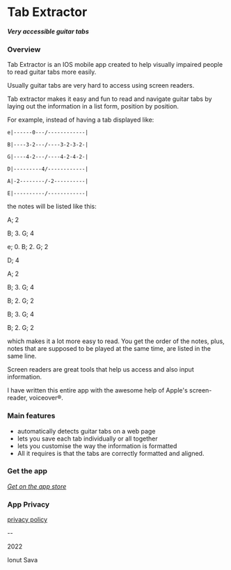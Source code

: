 # Tab Extractor

**_Very accessible guitar tabs_**

### **Overview**

Tab Extractor is an IOS mobile app created to help visually impaired people to read guitar tabs more easily.

Usually guitar tabs are very hard to access using screen readers.

Tab extractor makes it easy and fun to read and navigate guitar tabs by laying out the information in a list form, position by position.

For example, instead of having a tab displayed like:

`e|------0---/------------|`

`B|----3-2---/----3-2-3-2-|`

`G|----4-2---/----4-2-4-2-|`

`D|---------4/------------|`

`A|-2--------/-2----------|`

`E|----------/------------|`

the notes will be listed like this:

A; 2

B; 3. G; 4

e; 0. B; 2. G; 2

D; 4

A; 2

B; 3. G; 4

B; 2. G; 2

B; 3. G; 4

B; 2. G; 2

which makes it a lot more easy to read.
You get the order of the notes, plus, notes that are supposed to be played at the same time, are listed in the same line.

Screen readers are great tools that help us access and also input information.

I have written this entire app with the awesome help of Apple's screen-reader, voiceover®.

### **Main features**

- automatically detects guitar tabs on a web page
- lets you save each tab individually or all together
- lets you customise the way the information is formatted
- All it requires is that the tabs are correctly formatted and aligned.

### **Get the app**

[_Get on the app store_](https://apps.apple.com/app/tab-extractor/id1614273947)

### **App Privacy**

[privacy policy](privacypolicy.html)

--

2022

Ionut Sava
